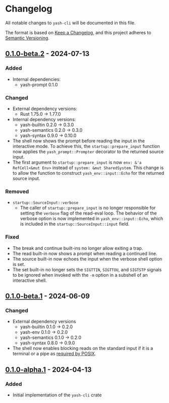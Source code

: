 # Changelog

All notable changes to `yash-cli` will be documented in this file.

The format is based on [Keep a Changelog](https://keepachangelog.com/en/1.1.0/),
and this project adheres to [Semantic Versioning](https://semver.org/spec/v2.0.0.html).

## [0.1.0-beta.2] - 2024-07-13

### Added

- Internal dependencies:
    - yash-prompt 0.1.0

### Changed

- External dependency versions:
    - Rust 1.75.0 → 1.77.0
- Internal dependency versions:
    - yash-builtin 0.2.0 → 0.3.0
    - yash-semantics 0.2.0 → 0.3.0
    - yash-syntax 0.9.0 → 0.10.0
- The shell now shows the prompt before reading the input in the interactive mode.
  To achieve this, the `startup::prepare_input` function now applies the
  `yash_prompt::Prompter` decorator to the returned source input.
- The first argument to `startup::prepare_input` is now `env: &'a RefCell<&mut Env>`
  instead of `system: &mut SharedSystem`. This change is to allow the function to
  construct `yash_env::input::Echo` for the returned source input.

### Removed

- `startup::SourceInput::verbose`
    - The caller of `startup::prepare_input` is no longer responsible for setting
      the `verbose` flag of the read-eval loop. The behavior of the verbose option
      is now implemented in `yash_env::input::Echo`, which is included in
      the `startup::SourceInput::input` field.

### Fixed

- The break and continue built-ins no longer allow exiting a trap.
- The read built-in now shows a prompt when reading a continued line.
- The source built-in now echoes the input when the verbose shell option is set.
- The set built-in no longer sets the `SIGTTIN`, `SIGTTOU`, and `SIGTSTP` signals
  to be ignored when invoked with the `-m` option in a subshell of an
  interactive shell.

## [0.1.0-beta.1] - 2024-06-09

### Changed

- External dependency versions
    - yash-builtin 0.1.0 → 0.2.0
    - yash-env 0.1.0 → 0.2.0
    - yash-semantics 0.1.0 → 0.2.0
    - yash-syntax 0.8.0 → 0.9.0
- The shell now enables blocking reads on the standard input if it is a terminal
  or a pipe as [required by POSIX](https://pubs.opengroup.org/onlinepubs/9699919799.2018edition/utilities/sh.html#tag_20_117_06).

## [0.1.0-alpha.1] - 2024-04-13

### Added

- Initial implementation of the `yash-cli` crate

[0.1.0-beta.2]: https://github.com/magicant/yash-rs/releases/tag/yash-cli-0.1.0-beta.2
[0.1.0-beta.1]: https://github.com/magicant/yash-rs/releases/tag/yash-cli-0.1.0-beta.1
[0.1.0-alpha.1]: https://github.com/magicant/yash-rs/releases/tag/yash-cli-0.1.0-alpha.1

